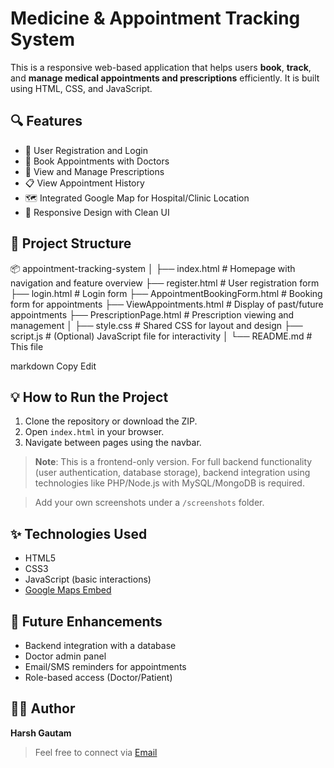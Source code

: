 # Medicine & Appointment Tracking System

This is a responsive web-based application that helps users **book**, **track**, and **manage medical appointments and prescriptions** efficiently. It is built using HTML, CSS, and JavaScript.

## 🔍 Features

- 📝 User Registration and Login
- 📅 Book Appointments with Doctors
- 💊 View and Manage Prescriptions
- 📋 View Appointment History
- 🗺️ Integrated Google Map for Hospital/Clinic Location
- 📱 Responsive Design with Clean UI

## 📁 Project Structure

📦 appointment-tracking-system
│
├── index.html # Homepage with navigation and feature overview
├── register.html # User registration form
├── login.html # Login form
├── AppointmentBookingForm.html # Booking form for appointments
├── ViewAppointments.html # Display of past/future appointments
├── PrescriptionPage.html # Prescription viewing and management
│
├── style.css # Shared CSS for layout and design
├── script.js # (Optional) JavaScript file for interactivity
│
└── README.md # This file

markdown
Copy
Edit

## 💡 How to Run the Project

1. Clone the repository or download the ZIP.
2. Open `index.html` in your browser.
3. Navigate between pages using the navbar.

> **Note**: This is a frontend-only version. For full backend functionality (user authentication, database storage), backend integration using technologies like PHP/Node.js with MySQL/MongoDB is required.


> Add your own screenshots under a `/screenshots` folder.

## ✨ Technologies Used

- HTML5
- CSS3
- JavaScript (basic interactions)
- [Google Maps Embed](https://developers.google.com/maps/documentation/embed)

## 🚀 Future Enhancements

- Backend integration with a database
- Doctor admin panel
- Email/SMS reminders for appointments
- Role-based access (Doctor/Patient)

## 👨‍💻 Author

**Harsh Gautam**
> Feel free to connect via  [Email](mailto:gautamharshu7767@gmail.com)
